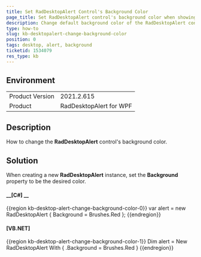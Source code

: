 ```yaml
---
title: Set RadDesktopAlert Control's Background Color
page_title: Set RadDesktopAlert control's background color when showing a new object of type RadDesktopAlert.
description: Change default background color of the RadDesktopAlert control when creating a new class instance.
type: how-to
slug: kb-desktopalert-change-background-color
position: 0
tags: desktop, alert, background
ticketid: 1534079
res_type: kb
---
```


## Environment
<table>
    <tbody>
	    <tr>
	    	<td>Product Version</td>
	    	<td>2021.2.615</td>
	    </tr>
	    <tr>
	    	<td>Product</td>
	    	<td>RadDesktopAlert for WPF</td>
	    </tr>
    </tbody>
</table>

## Description

How to change the __RadDesktopAlert__ control's background color.

## Solution

When creating a new __RadDesktopAlert__ instance, set the __Background__ property to be the desired color.

#### __[C#] __

{{region kb-desktop-alert-change-background-color-0}}
	var alert = new RadDesktopAlert
	{
		Background = Brushes.Red
	};
{{endregion}}

#### __[VB.NET]__

{{region kb-desktop-alert-change-background-color-1}}
	Dim alert = New RadDesktopAlert With {
		.Background = Brushes.Red
	}
{{endregion}}